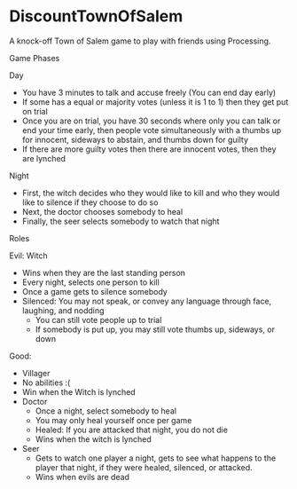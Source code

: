 # DiscountTownOfSalem
A knock-off Town of Salem game to play with friends using Processing.

Game Phases

Day
* You have 3 minutes to talk and accuse freely (You can end day early)
* If some has a equal or majority votes (unless it is 1 to 1) then they get put on trial
* Once you are on trial, you have 30 seconds where only you can talk or end your time early, then people vote simultaneously with a thumbs up for innocent, sideways to abstain, and thumbs down for guilty
* If there are more guilty votes then there are innocent votes, then they are lynched

Night
* First, the witch decides who they would like to kill and who they would like to silence if they choose to do so
* Next, the doctor chooses somebody to heal
* Finally, the seer selects somebody to watch that night


Roles

Evil:
Witch
* Wins when they are the last standing person
* Every night, selects one person to kill
* Once a game gets to silence somebody
* Silenced: You may not speak, or convey any language through face, laughing, and nodding
  * You can still vote people up to trial
  * If somebody is put up, you may still vote thumbs up, sideways, or down

Good:	
* Villager
 * No abilities :(
* Win when the Witch is lynched
* Doctor
  * Once a night, select somebody to heal
  * You may only heal yourself once per game
  * Healed: If you are attacked that night, you do not die
   * Wins when the witch is lynched
* Seer
  * Gets to watch one player a night, gets to see what happens to the player that night, if they were healed, silenced, or attacked.
  * Wins when evils are dead
